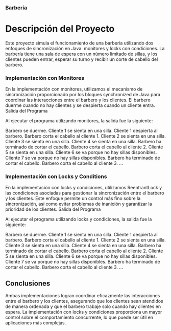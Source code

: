 ### Barbería
# Descripción del Proyecto

Este proyecto simula el funcionamiento de una barbería utilizando dos enfoques de sincronización en Java: monitores y locks con condiciones. La barbería tiene una sala de espera con un número limitado de sillas, y los clientes pueden entrar, esperar su turno y recibir un corte de cabello del barbero.
### Implementación con Monitores
En la implementación con monitores, utilizamos el mecanismo de sincronización proporcionado por los bloques synchronized de Java para coordinar las interacciones entre el barbero y los clientes. El barbero duerme cuando no hay clientes y se despierta cuando un cliente entra.
Salida del Programa

Al ejecutar el programa utilizando monitores, la salida fue la siguiente:

Barbero se duerme.
Cliente 1 se sienta en una silla.
Cliente 1 despierta al barbero.
Barbero corta el cabello al cliente 1.
Cliente 2 se sienta en una silla.
Cliente 3 se sienta en una silla.
Cliente 4 se sienta en una silla.
Barbero ha terminado de cortar el cabello.
Barbero corta el cabello al cliente 2.
Cliente 5 se sienta en una silla.
Cliente 6 se va porque no hay sillas disponibles.
Cliente 7 se va porque no hay sillas disponibles.
Barbero ha terminado de cortar el cabello.
Barbero corta el cabello al cliente 3.
...

### Implementación con Locks y Conditions


En la implementación con locks y condiciones, utilizamos ReentrantLock y las condiciones asociadas para gestionar la sincronización entre el barbero y los clientes. Este enfoque permite un control más fino sobre la sincronización, así como evitar problemas de inanición y garantizar la prioridad de los clientes.
Salida del Programa

Al ejecutar el programa utilizando locks y condiciones, la salida fue la siguiente:


Barbero se duerme.
Cliente 1 se sienta en una silla.
Cliente 1 despierta al barbero.
Barbero corta el cabello al cliente 1.
Cliente 2 se sienta en una silla.
Cliente 3 se sienta en una silla.
Cliente 4 se sienta en una silla.
Barbero ha terminado de cortar el cabello.
Barbero corta el cabello al cliente 2.
Cliente 5 se sienta en una silla.
Cliente 6 se va porque no hay sillas disponibles.
Cliente 7 se va porque no hay sillas disponibles.
Barbero ha terminado de cortar el cabello.
Barbero corta el cabello al cliente 3.
...

## Conclusiones

Ambas implementaciones logran coordinar eficazmente las interacciones entre el barbero y los clientes, asegurando que los clientes sean atendidos de manera ordenada y que el barbero trabaje solo cuando hay clientes en espera. La implementación con locks y condiciones proporciona un mayor control sobre el comportamiento concurrente, lo que puede ser útil en aplicaciones más complejas.